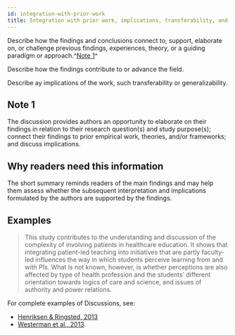 ```yaml
---
id: integration-with-prior-work
title: Integration with prior work, implications, transferability, and contribution(s) to the field
---
```

Describe how the findings and conclusions connect to, support, elaborate on, or challenge previous findings, experiences, theory, or a guiding paradigm or approach.^[Note 1](.)^

Describe how the findings contribute to or advance the field.

Describe ay implications of the work, such transferability or generalizability.
<!-- #ASK transferability vs generalizability? -->

## Note 1

The discussion provides authors an opportunity to elaborate on their findings in relation to their research question(s) and study purpose(s); connect their findings to prior empirical work, theories, and/or frameworks; and discuss implications.

## Why readers need this information

The short summary reminds readers of the main findings and may help them assess whether the subsequent interpretation and implications formulated by the authors are supported by the findings.

## Examples

> This study contributes to the understanding and discussion of the complexity of involving patients in healthcare education. It shows that integrating patient-led teaching into initiatives that are partly faculty-led influences the way in which students perceive learning from and with PIs. What is not known, however, is whether perceptions are also affected by type of health profession and the students’ different orientation towards logics of care and science, and issues of authority and power relations.

For complete examples of Discussions, see:

* [Henriksen & Ringsted, 2013](http://www.ncbi.nlm.nih.gov/pubmed/23591973)
* [Westerman et al., 2013](http://www.ncbi.nlm.nih.gov/pubmed/23488760).
